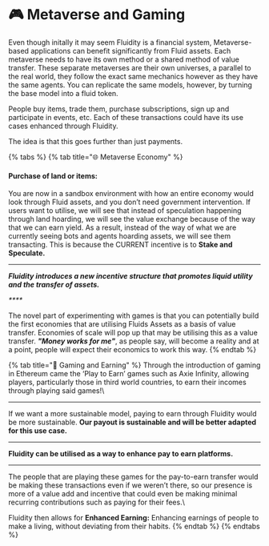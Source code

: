 # 🎮 Metaverse and Gaming

Even though initally it may seem Fluidity is a financial system, Metaverse-based applications can benefit significantly from Fluid assets. Each metaverse needs to have its own method or a shared method of value transfer. These separate metaverses are their own universes, a parallel to the real world, they follow the exact same mechanics however as they have the same agents. You can replicate the same models, however, by turning the base model into a fluid token.

People buy items, trade them, purchase subscriptions, sign up and participate in events, etc. Each of these transactions could have its use cases enhanced through Fluidity.

The idea is that this goes further than just payments.

{% tabs %}
{% tab title="🌐  Metaverse Economy" %}
#### Purchase of land or items:

You are now in a sandbox environment with how an entire economy would look through Fluid assets, and you don’t need government intervention. If users want to utilise, we will see that instead of speculation happening through land hoarding, we will see the value exchange because of the way that we can earn yield. As a result, instead of the way of what we are currently seeing bots and agents hoarding assets, we will see them transacting. This is because the CURRENT incentive is to **Stake and Speculate.**

***

_**Fluidity introduces a new incentive structure that promotes liquid utility and the transfer of assets.**_

_\*\*\*\*_

The novel part of experimenting with games is that you can potentially build the first economies that are utilising Fluids Assets as a basis of value transfer. Economies of scale will pop up that may be utilising this as a value transfer. _**"Money works for me"**_, as people say, will become a reality and at a point, people will expect their economics to work this way.
{% endtab %}

{% tab title="👾 Gaming and Earning" %}
Through the introduction of gaming in Ethereum came the ‘Play to Earn’ games such as Axie Infinity, allowing players, particularly those in third world countries, to earn their incomes through playing said games!\\

***

If we want a more sustainable model, paying to earn through Fluidity would be more sustainable. **Our payout is sustainable and will be better adapted for this use case.**

***

**Fluidity can be utilised as a way to enhance pay to earn platforms.**

***

The people that are playing these games for the pay-to-earn transfer would be making these transactions even if we weren’t there, so our presence is more of a value add and incentive that could even be making minimal recurring contributions such as paying for their fees.\\

Fluidity then allows for **Enhanced Earning:** Enhancing earnings of people to make a living, without deviating from their habits.
{% endtab %}
{% endtabs %}
